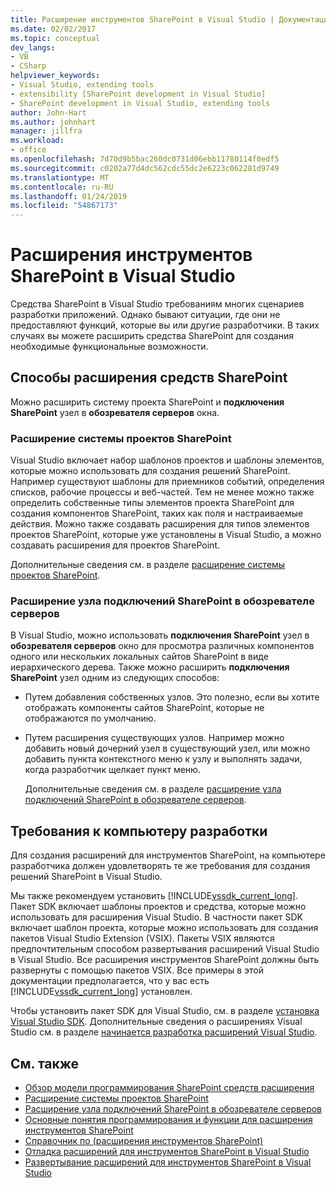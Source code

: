```yaml
---
title: Расширение инструментов SharePoint в Visual Studio | Документация Майкрософт
ms.date: 02/02/2017
ms.topic: conceptual
dev_langs:
- VB
- CSharp
helpviewer_keywords:
- Visual Studio, extending tools
- extensibility [SharePoint development in Visual Studio]
- SharePoint development in Visual Studio, extending tools
author: John-Hart
ms.author: johnhart
manager: jillfra
ms.workload:
- office
ms.openlocfilehash: 7d70d9b5bac260dc0731d06ebb11780114f0edf5
ms.sourcegitcommit: c0202a77d4dc562cdc55dc2e6223c062281d9749
ms.translationtype: MT
ms.contentlocale: ru-RU
ms.lasthandoff: 01/24/2019
ms.locfileid: "54867173"
---
```

# <a name="extend-the-sharepoint-tools-in-visual-studio"></a>Расширения инструментов SharePoint в Visual Studio
  Средства SharePoint в Visual Studio требованиям многих сценариев разработки приложений. Однако бывают ситуации, где они не предоставляют функций, которые вы или другие разработчики. В таких случаях вы можете расширить средства SharePoint для создания необходимые функциональные возможности.

## <a name="how-to-extend-the-sharepoint-tools"></a>Способы расширения средств SharePoint
 Можно расширить систему проекта SharePoint и **подключения SharePoint** узел в **обозревателя серверов** окна.

### <a name="extend-the-sharepoint-project-system"></a>Расширение системы проектов SharePoint
 Visual Studio включает набор шаблонов проектов и шаблоны элементов, которые можно использовать для создания решений SharePoint. Например существуют шаблоны для приемников событий, определения списков, рабочие процессы и веб-частей. Тем не менее можно также определить собственные типы элементов проекта SharePoint для создания компонентов SharePoint, таких как поля и настраиваемые действия. Можно также создавать расширения для типов элементов проектов SharePoint, которые уже установлены в Visual Studio, а можно создавать расширения для проектов SharePoint.

 Дополнительные сведения см. в разделе [расширение системы проектов SharePoint](../sharepoint/extending-the-sharepoint-project-system.md).

### <a name="extend-the-sharepoint-connections-node-in-server-explorer"></a>Расширение узла подключений SharePoint в обозревателе серверов
 В Visual Studio, можно использовать **подключения SharePoint** узел в **обозревателя серверов** окно для просмотра различных компонентов одного или нескольких локальных сайтов SharePoint в виде иерархического дерева. Также можно расширить **подключения SharePoint** узел одним из следующих способов:

- Путем добавления собственных узлов. Это полезно, если вы хотите отображать компоненты сайтов SharePoint, которые не отображаются по умолчанию.

- Путем расширения существующих узлов. Например можно добавить новый дочерний узел в существующий узел, или можно добавить пункта контекстного меню к узлу и выполнять задачи, когда разработчик щелкает пункт меню.

  Дополнительные сведения см. в разделе [расширение узла подключений SharePoint в обозревателе серверов](../sharepoint/extending-the-sharepoint-connections-node-in-server-explorer.md).

## <a name="development-computer-requirements"></a>Требования к компьютеру разработки
 Для создания расширений для инструментов SharePoint, на компьютере разработчика должен удовлетворять те же требования для создания решений SharePoint в Visual Studio.

 Мы также рекомендуем установить [!INCLUDE[vssdk_current_long](../sharepoint/includes/vssdk-current-long-md.md)]. Пакет SDK включает шаблоны проектов и средства, которые можно использовать для расширения Visual Studio. В частности пакет SDK включает шаблон проекта, которые можно использовать для создания пакетов Visual Studio Extension (VSIX). Пакеты VSIX являются предпочтительным способом развертывания расширений Visual Studio в Visual Studio. Все расширения инструментов SharePoint должны быть развернуты с помощью пакетов VSIX. Все примеры в этой документации предполагается, что у вас есть [!INCLUDE[vssdk_current_long](../sharepoint/includes/vssdk-current-long-md.md)] установлен.

 Чтобы установить пакет SDK для Visual Studio, см. в разделе [установка Visual Studio SDK](../extensibility/installing-the-visual-studio-sdk.md). Дополнительные сведения о расширениях Visual Studio см. в разделе [начинается разработка расширений Visual Studio](../extensibility/starting-to-develop-visual-studio-extensions.md).

## <a name="see-also"></a>См. также

- [Обзор модели программирования SharePoint средств расширения](../sharepoint/overview-of-the-programming-model-of-sharepoint-tools-extensions.md)
- [Расширение системы проектов SharePoint](../sharepoint/extending-the-sharepoint-project-system.md)
- [Расширение узла подключений SharePoint в обозревателе серверов](../sharepoint/extending-the-sharepoint-connections-node-in-server-explorer.md)
- [Основные понятия программирования и функции для расширения инструментов SharePoint](../sharepoint/programming-concepts-and-features-for-sharepoint-tools-extensions.md)
- [Справочник по &#40;расширения инструментов SharePoint&#41;](../sharepoint/reference-sharepoint-tools-extensibility.md)
- [Отладка расширений для инструментов SharePoint в Visual Studio](../sharepoint/debugging-extensions-for-the-sharepoint-tools-in-visual-studio.md)
- [Развертывание расширений для инструментов SharePoint в Visual Studio](../sharepoint/deploying-extensions-for-the-sharepoint-tools-in-visual-studio.md)